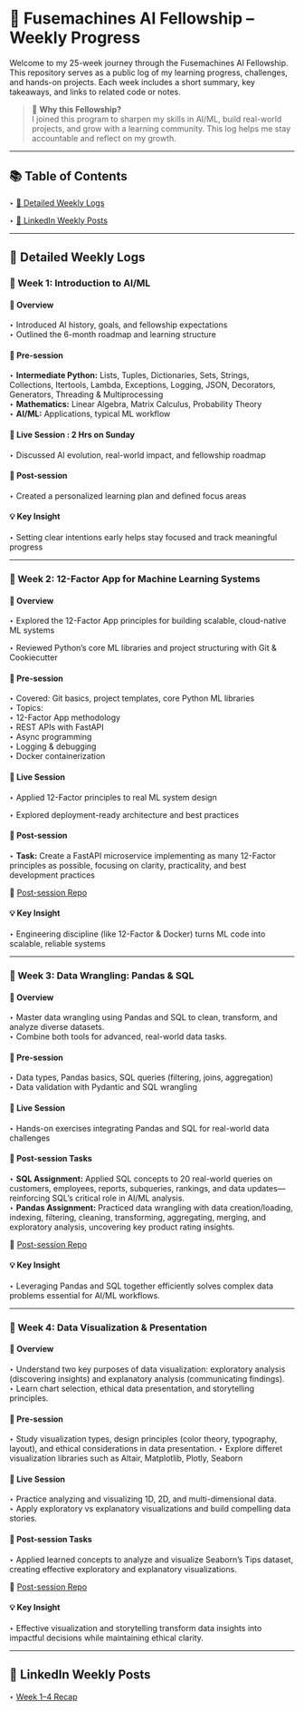 # 🤖 Fusemachines AI Fellowship – Weekly Progress

Welcome to my 25-week journey through the Fusemachines AI Fellowship. This repository serves as a public log of my learning progress, challenges, and hands-on projects. Each week includes a short summary, key takeaways, and links to related code or notes.

> 🎯 **Why this Fellowship?**  
> I joined this program to sharpen my skills in AI/ML, build real-world projects, and grow with a learning community. This log helps me stay accountable and reflect on my growth.

---

## 📚 Table of Contents
<!-- [📈 Fellowship Progress](#-fellowship-progress) !-->
‣ [📘 Detailed Weekly Logs](#-detailed-weekly-logs)

‣ [📢 LinkedIn Weekly Posts](#-linkedin-weekly-posts)

---

<!--## 📈 Fellowship Progress

**Progress:** ![Progress](https://progress-bar.dev/4/?scale=25&title=completed&width=300&color=babaca)  

| Week | Module                    | Status         |
|------|---------------------------|----------------|
| 1    | Introduction to AI/ML     | ✅ Completed    |
| 2    | Supervised Learning Basics| ⏳ In Progress  |
| 3    | TBD                       | 🔜 Upcoming     |

!-->

## 📘 Detailed Weekly Logs

### 🔹 Week 1: Introduction to AI/ML

#### 📌 Overview
‣ Introduced AI history, goals, and fellowship expectations  
‣ Outlined the 6-month roadmap and learning structure

#### 🧰 Pre-session
‣ **Intermediate Python:** Lists, Tuples, Dictionaries, Sets, Strings, Collections, Itertools, Lambda, Exceptions, Logging, JSON, Decorators, Generators, Threading & Multiprocessing  
‣ **Mathematics:** Linear Algebra, Matrix Calculus, Probability Theory  
‣ **AI/ML:** Applications, typical ML workflow

<!--🔗 [Pre-session Repo](https://github.com/yourusername/week1-pre) !-->

#### 🧠 Live Session : 2 Hrs on Sunday
‣ Discussed AI evolution, real-world impact, and fellowship roadmap

#### 📝 Post-session
‣ Created a personalized learning plan and defined focus areas

#### 💡 Key Insight
‣ Setting clear intentions early helps stay focused and track meaningful progress

---

### 🔹 Week 2: 12-Factor App for Machine Learning Systems

#### 📌 Overview
‣ Explored the 12-Factor App principles for building scalable, cloud-native ML systems  

‣ Reviewed Python’s core ML libraries and project structuring with Git & Cookiecutter

#### 🧰 Pre-session
‣ Covered: Git basics, project templates, core Python ML libraries  
‣ Topics:  
  ‣ 12-Factor App methodology  
  ‣ REST APIs with FastAPI  
  ‣ Async programming  
  ‣ Logging & debugging  
  ‣ Docker containerization

<!--🔗 [Pre-session Repo](https://github.com/yourusername/week1-pre) !-->

#### 🧠 Live Session
‣ Applied 12-Factor principles to real ML system design  

‣ Explored deployment-ready architecture and best practices

#### 📝 Post-session
‣ **Task:** Create a FastAPI microservice implementing as many 12-Factor principles as possible, focusing on clarity, practicality, and best development practices

🔗 [Post-session Repo](https://github.com/KushalRegmi61/Explore-Cafe-API)

#### 💡 Key Insight
‣ Engineering discipline (like 12-Factor & Docker) turns ML code into scalable, reliable systems

---

### 🔹 Week 3: Data Wrangling: Pandas & SQL

#### 📌 Overview
‣ Master data wrangling using Pandas and SQL to clean, transform, and analyze diverse datasets.  
‣ Combine both tools for advanced, real-world data tasks.

#### 🧰 Pre-session
‣ Data types, Pandas basics, SQL queries (filtering, joins, aggregation)  
‣ Data validation with Pydantic and SQL wrangling

<!--🔗 [Pre-session Repo](https://github.com/yourusername/week1-pre) !-->

#### 🧠 Live Session
‣ Hands-on exercises integrating Pandas and SQL for real-world data challenges

#### 📝 Post-session Tasks  
‣ **SQL Assignment:** Applied SQL concepts to 20 real-world queries on customers, employees, reports, subqueries, rankings, and data updates—reinforcing SQL’s critical role in AI/ML analysis.  
‣ **Pandas Assignment:** Practiced data wrangling with data creation/loading, indexing, filtering, cleaning, transforming, aggregating, merging, and exploratory analysis, uncovering key product rating insights.

🔗 [Post-session Repo](https://github.com/KushalRegmi61/Data_Wrangling_with_SQL_and_Pandas/tree/master)

#### 💡 Key Insight  
‣ Leveraging Pandas and SQL together efficiently solves complex data problems essential for AI/ML workflows.

---

### 🔹 Week 4: Data Visualization & Presentation

#### 📌 Overview  
‣ Understand two key purposes of data visualization: exploratory analysis (discovering insights) and explanatory analysis (communicating findings).  
‣ Learn chart selection, ethical data presentation, and storytelling principles.  

#### 🧰 Pre-session  
‣ Study visualization types, design principles (color theory, typography, layout), and ethical considerations in data presentation.
‣ Explore differet visualization libraries such as Altair, Matplotlib, Plotly, Seaborn

<!--🔗 [Pre-session Repo](https://github.com/yourusername/week1-pre) !-->

#### 🧠 Live Session  
‣ Practice analyzing and visualizing 1D, 2D, and multi-dimensional data.  
‣ Apply exploratory vs explanatory visualizations and build compelling data stories.

#### 📝 Post-session Tasks  
‣ Applied learned concepts to analyze and visualize Seaborn’s Tips dataset, creating effective exploratory and explanatory visualizations.  

🔗 [Post-session Repo](https://github.com/KushalRegmi61/data_visualization/tree/master)

#### 💡 Key Insight  
‣ Effective visualization and storytelling transform data insights into impactful decisions while maintaining ethical clarity.

---
<!--
### 🔹 Week 5: Linear Models

#### 📌 Overview  
‣ Delved into linear models as a foundational tool in predictive modeling and statistical analysis  

‣ Covered core and extended linear modeling techniques, from simple regression to generalized linear models (GLMs)  

#### 🧰 Pre-session  
‣ Covered: Linear & polynomial regression, performance metrics (R², RMSE)  
‣ Topics:  
  ‣ MLE & least squares (simple/multiple regression), geometric intuition  
  ‣ Regularization: Lasso, Ridge, ElasticNet  
  ‣ Classification: Binary, Multiclass (OvO, OvR, Multinomial Logistic)  
  ‣ Softmax & cross-entropy loss  
  ‣ Parameter optimization via Gradient Descent  

🔗 [Pre-session Repo](https://github.com/yourusername/week5-pre)

#### 🧠 Live Session  
‣ Explored real-world applications of linear models with hands-on implementation  

‣ Interpreted model outputs, coefficients, and statistical significance  

‣ Compared regularized and non-regularized models to assess robustness

#### 📝 Post-session  
‣ **Task 1:** Trained a linear regression model to predict students' final grade (G3) and evaluated performance using regression metrics  

‣ **Task 2:** Applied logistic regression on the same dataset to classify student pass/fail outcomes  

‣ Key steps:  
  ‣ Feature selection via correlation analysis  
  ‣ Training with top vs. all features  
  ‣ Encoding categorical variables  
  ‣ Evaluated with accuracy, precision, recall, F1-score  
  ‣ Compared against baseline (dummy) classifiers  


🔗 [Post-session Repo](https://github.com/yourusername/week5-post)

#### 💡 Key Insight  
‣ Linear models remain powerful and interpretable tools—especially when extended with regularization and GLMs—to solve a wide range of practical problems across domains
!-->



## 📢 LinkedIn Weekly Posts

‣ [Week 1–4 Recap](https://www.linkedin.com/posts/kushal-regmi-0b88a42aa_aifellowshipfusemachinesreadmemd-at-master-activity-7339869109536387073-0Zrf?utm_source=share&utm_medium=member_desktop&rcm=ACoAAEqGxYwBvISQU0D0hQ4gElKpiVYsO41o6NM)  
<!--
‣ Week 5 – Coming Soon  
‣ Week 6 – Coming Soon  
‣ Week 7 – Coming Soon  
‣ Week 8 – Coming Soon  
‣ Week 9 – Coming Soon  
‣ Week 10 – Coming Soon  
‣ Week 11 – Coming Soon  
‣ Week 12 – Coming Soon  
‣ Week 13 – Coming Soon  
‣ Week 14 – Coming Soon  
‣ Week 15 – Coming Soon  
‣ Week 16 – Coming Soon  
‣ Week 17 – Coming Soon  
‣ Week 18 – Coming Soon  
‣ Week 19 – Coming Soon  
‣ Week 20 – Coming Soon  
‣ Week 21 – Coming Soon  
‣ Week 22 – Coming Soon  
‣ Week 23 – Coming Soon  
‣ Week 24 – Coming Soon  
‣ Week 25 – Coming Soon

